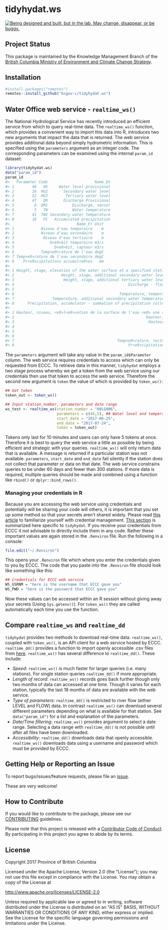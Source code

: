 
<!-- README.md is generated from README.Rmd. Please edit that file -->
tidyhydat.ws
============

<a rel="Exploration" href="https://github.com/BCDevExchange/docs/blob/master/discussion/projectstates.md"><img alt="Being designed and built, but in the lab. May change, disappear, or be buggy." style="border-width:0" src="https://assets.bcdevexchange.org/images/badges/exploration.svg" title="Being designed and built, but in the lab. May change, disappear, or be buggy." /></a>

Project Status
--------------

This package is maintained by the Knowledge Management Branch of the [British Columbia Ministry of Environment and Climate Change Strategy](https://www2.gov.bc.ca/gov/content/governments/organizational-structure/ministries-organizations/ministries/environment-climate-change).

Installation
------------

``` r
#install.packages("remotes")
remotes::install_github("bcgov-c/tidyhydat.ws")
```

Water Office web service - `realtime_ws()`
------------------------------------------

The National Hydrological Service has recently introduced an efficient service from which to query real-time data. The `realtime_ws()` function, which provides a convenient way to import this data into R, introduces two new arguments that impact the data that is returned. The web service provides additional data beyond simply hydrometric information. This is specified using the `parameters` argument as an integer code. The corresponding parameters can be examined using the internal `param_id` dataset:

``` r
library(tidyhydat.ws)
data("param_id")
param_id
#>   Parameter Code                     Name_En
#> 1        46   HG     Water level provisional
#> 2        16  HG2       Secondary water level
#> 3        52  HG3        Tertiary water level
#> 4        47   QR       Discharge Provisional
#> 5         8  QRS           Discharge, sensor
#> 6         5   TW           Water temperature
#> 7        41  TW2 Secondary water temperature
#> 8        18   PC   Accumulated precipitation
#>                              Name_Fr Unit
#> 1            Niveau d'eau temporaire    m
#> 2            Niveau d'eau secondaire    m
#> 3             Niveau d'eau tertiaire    m
#> 4                D<e9>bit temporaire m3/s
#> 5                  D<e9>bit, capteur m3/s
#> 6            Temp<e9>rature de l'eau degC
#> 7 Temp<e9>rature de l'eau secondaire degC
#> 8    Pr<e9>cipitations accumul<e9>es   mm
#>                                                                                         Description_En
#> 1 Height, stage, elevation of the water surface at a specified station above some arbitrary zero datum
#> 2                     Height, stage, additional secondary water level reading at the specified station
#> 3                      Height, stage, additional tertiary water level reading at the specified station
#> 4                                                   Discharge - flow measured at points along a stream
#> 5                                                                       s Discharge measured by sensor
#> 6                                               Temperature, temperature of water at a specified depth
#> 7                 Temperature, additional secondary water temperature reading at the specified station
#> 8      Precipitation, accumulator - summation of precipitation collected beginning at a specified date
#>                                                                                                                                                Description_Fr
#> 1 Hauteur, niveau, <e9>l<e9>vation de la surface de l'eau <e0> une station sp<e9>cifi<e9>e au-dessus du z<e9>ro d'un syst<e8>me de r<e9>f<e9>rence arbitraire
#> 2                                                           Hauteur, niveau, lecture secondaire additionnelle du niveau d'eau <e0> la station sp<e9>cifi<e9>e
#> 3                                                            Hauteur, niveau, lecture tertiaire additionnelle du niveau d'eau <e0> la station sp<e9>cifi<e9>e
#> 4                                                                                 D<e9>bit - <e9>coulement mesur<e9> <e0> des points le long d'un cours d'eau
#> 5                                                                                                                              D<e9>bit mesur<e9> par capteur
#> 6                                                                                 Temp<e9>rature, temp<e9>rature de l'eau <e0> une profondeur sp<e9>cifi<e9>e
#> 7                                              Temp<e9>rature, lecture secondaire additionnelle de la temp<e9>rature de l'eau <e0> la station sp<e9>cifi<e9>e
#> 8                                                   Pr<e9>cipitations, accumulateur - somme des pr<e9>cipitations recueillies depuis une date sp<e9>cifi<e9>e
```

The `parameters` argument will take any value in the `param_id$Parameter` column. The web service requires credentials to access which can only be requested from ECCC. To retrieve data in this manner, `tidyhydat` employs a two stage process whereby we get a token from the web service using our credentials then use that token to access the web service. Therefore the second new argument is `token` the value of which is provided by `token_ws()`:

``` r
## Get token
token_out <- token_ws()

## Input station_number, parameters and date range
ws_test <- realtime_ws(station_number = "08LG006",
                       parameters = c(46,5), ## Water level and temperature
                       start_date = "2017-06-25",
                       end_date = "2017-07-24",
                       token = token_out)
```

Tokens only last for 10 minutes and users can only have 5 tokens at once. Therefore it is best to query the web service a little as possible by being efficient and strategic with your queries. `realtime_ws()` will only return data that is available. A message is returned if a particular station was not available. `parameters`, `start_date` and `end_date` fail silently if the station does not collect that parameter or data on that date. The web service constrains queries to be under 60 days and fewer than 300 stations. If more data is required, multiple queries should be made and combined using a function like `rbind()` or `dplyr::bind_rows()`.

### Managing your credentials in R

Because you are accessing the web service using credentials and potentially will be sharing your code will others, it is important that you set up some method so that your secrets aren't shared widely. Please read [this article](http://httr.r-lib.org/articles/secrets.html) to familiarize yourself with credential management. [This section](http://httr.r-lib.org/articles/secrets.html#environment-variables) is summarized here specific to `tidyhydat`. If you receive your credentials from ECCC it not advisable to directly include them in any code. Rather these important values are again stored in the `.Renviron` file. Run the following in a console:

``` r
file.edit("~/.Renviron")
```

This opens your `.Renviron` file which where you enter the credentials given to you by ECCC. The code that you paste into the `.Renviron` file should look like something like this:

``` r
## Credentials for ECCC web service
WS_USRNM = "here is the username that ECCC gave you"
WS_PWD = "here is the password that ECCC gave you"
```

Now these values can be accessed within an R session without giving away your secrets (Using `Sys.getenv()`). For `token_ws()` they are called automatically each time you use the function.

Compare `realtime_ws` and `realtime_dd`
---------------------------------------

`tidyhydat` provides two methods to download real-time data. `realtime_ws()`, coupled with `token_ws()`, is an API client for a web service hosted by ECCC. `realtime_dd()` provides a function to import openly accessible .csv files from [here](http://dd.weather.gc.ca/hydrometric/). `realtime_ws()` has several difference to `realtime_dd()`. These include:

-   *Speed*: `realtime_ws()` is much faster for larger queries (i.e. many stations). For single station queries `realtime_dd()` if more appropriate.
-   *Length of record*: `realtime_ws()` records goes back further though only two months of data can accessed at one time. Though it varies for each station, typically the last 18 months of data are available with the web service.
-   *Type of parameters*: `realtime_dd()` is restricted to river flow (either LEVEL and FLOW) data. In contrast `realtime_ws()` can download several different parameters depending on what is available for that station. See `data("param_id")` for a list and explanation of the parameters.
-   *Date/Time filtering*: `realtime_ws()` provides argument to select a date range. Selecting a data range with `realtime_dd()` is not possible until after all files have been downloaded.
-   *Accessibility*: `realtime_dd()` downloads data that openly accessible. `realtime_ws()` downloads data using a username and password which must be provided by ECCC.

Getting Help or Reporting an Issue
----------------------------------

To report bugs/issues/feature requests, please file an [issue](https://github.com/ropensci/tidyhydat/issues/).

These are very welcome!

How to Contribute
-----------------

If you would like to contribute to the package, please see our [CONTRIBUTING](CONTRIBUTING.md) guidelines.

Please note that this project is released with a [Contributor Code of Conduct](CODE_OF_CONDUCT.md). By participating in this project you agree to abide by its terms.

License
-------

Copyright 2017 Province of British Columbia

Licensed under the Apache License, Version 2.0 (the "License"); you may not use this file except in compliance with the License. You may obtain a copy of the License at

<http://www.apache.org/licenses/LICENSE-2.0>

Unless required by applicable law or agreed to in writing, software distributed under the License is distributed on an "AS IS" BASIS, WITHOUT WARRANTIES OR CONDITIONS OF ANY KIND, either express or implied. See the License for the specific language governing permissions and limitations under the License.
